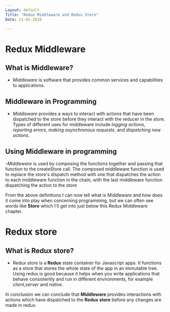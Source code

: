 ```yaml
---
Layout: default
Title: "Redux Middleware and Redux Store"
Date: 21-02-2020

---
```


# Redux Middleware

## What is Middleware?
- *Middleware* is software that provides common services and capabilities to applications.

## Middleware in Programming
- *Middleware* provides a ways to interact with actions that have been dispatched to the store before they interact with the reducer in the store. Types of different uses for middleware include *logging actions*, *reporting errors*, *making asynchronous requests*, and *dispatching new actions*.

## Using Middleware in programming
-*Middleware* is used by composing the functions together and passing that function to the createStore call. The composed middleware function is used to replace the store's dispatch method with one that dispatches the action to each middleware function in the chain, with the last middleware function dispatching the action to the store

From the above definitions I can now tell what is Middleware and how does it come into play when concerning programming, but we can often see words like **Store** which I'll get into just below this Redux Middleware chapter.

# Redux store

## What is Redux store?
- Redux store is a **Redux** state container for Javascript apps. It functions as a store that stores the whole state of the app in an immutable tree. Using redux is good because it helps when you write applications that behave consistently and run in different environments, for example *client*,*server* and *native*.

In conclusion we can conclude that **Middleware** provides interactions with actions which have dispatched to the **Redux store** before any changes are made in redux.
